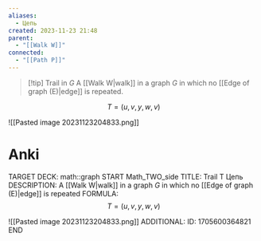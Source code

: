 ```yaml
---
aliases:
  - Цепь
created: 2023-11-23 21:48
parent:
  - "[[Walk W]]"
connected:
  - "[[Path P]]"
---
```


> [!tip] Trail in $G$
A [[Walk W|walk]] in a graph $G$ in which no [[Edge of graph (E)|edge]] is repeated.

$$T = (u,v,y,w,v)$$

![[Pasted image 20231123204833.png]]

# Anki
TARGET DECK: math::graph
START
Math_TWO_side
TITLE: Trail T
Цепь
DESCRIPTION: A [[Walk W|walk]] in a graph $G$ in which no [[Edge of graph (E)|edge]] is repeated
FORMULA: $$T = (u,v,y,w,v)$$

![[Pasted image 20231123204833.png]]
ADDITIONAL:
ID: 1705600364821
END








